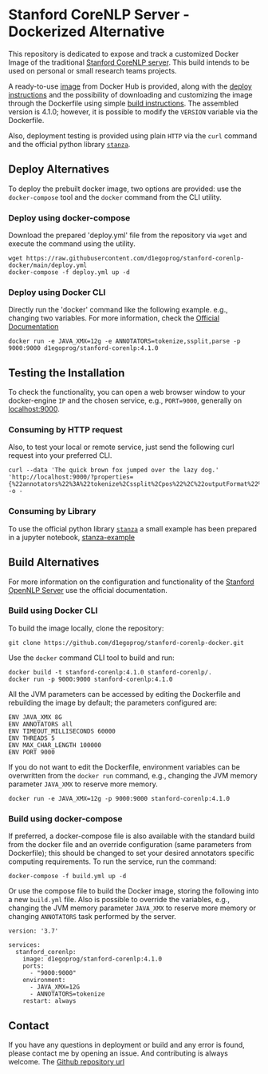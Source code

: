 # Stanford CoreNLP Server - Dockerized Alternative

This repository is dedicated to expose and track a customized Docker Image of the traditional [Stanford CoreNLP server](http://stanfordnlp.github.io/CoreNLP/corenlp-server.html). This build intends to be used on personal or small research teams projects.

A ready-to-use [image](https://hub.docker.com/r/d1egoprog/stanford-corenlp) from Docker Hub is provided, along with the [deploy instructions](#deploy-alternatives) and the possibility of downloading and customizing the image through the Dockerfile using simple [build instructions](#build-alternatives). The assembled version is 4.1.0; however, it is possible to modify the `VERSION` variable via the Dockerfile.

Also, deployment testing is provided using plain `HTTP` via the `curl` command and the official python library [`stanza`](https://stanfordnlp.github.io/stanza/).

## Deploy Alternatives

To deploy the prebuilt docker image, two options are provided: use the `docker-compose` tool and the `docker` command from the CLI utility.

### Deploy using docker-compose

Download the prepared 'deploy.yml' file from the repository via `wget` and execute the command using the utility.

```
wget https://raw.githubusercontent.com/d1egoprog/stanford-corenlp-docker/main/deploy.yml
docker-compose -f deploy.yml up -d
```

### Deploy using Docker CLI

Directly run the 'docker' command like the following example. e.g., changing two variables. For more information, check the [Official Documentation](http://stanfordnlp.github.io/CoreNLP/corenlp-server.html)

```
docker run -e JAVA_XMX=12g -e ANNOTATORS=tokenize,ssplit,parse -p 9000:9000 d1egoprog/stanford-corenlp:4.1.0
```

## Testing the Installation

To check the functionality, you can open a web browser window to your docker-engine `IP` and the chosen service, e.g., `PORT=9000`, generally on [localhost:9000](http://localhost:9000). 

### Consuming by HTTP request

Also, to test your local or remote service, just send the following curl request into your preferred CLI.

```
curl --data 'The quick brown fox jumped over the lazy dog.' 'http://localhost:9000/?properties={%22annotators%22%3A%22tokenize%2Cssplit%2Cpos%22%2C%22outputFormat%22%3A%22json%22}' -o -
```

### Consuming by Library

To use the official python library [`stanza`](https://stanfordnlp.github.io/stanza/) a small example has been prepared in a jupyter notebook, [stanza-example](https://github.com/d1egoprog/stanford-corenlp-docker/blob/main/stanza-example.ipynb)

## Build Alternatives

For more information on the configuration and functionality of the [Stanford OpenNLP Server](https://stanfordnlp.github.io/CoreNLP/corenlp-server.html) use the official documentation.

### Build using Docker CLI

To build the image locally, clone the repository: 

```
git clone https://github.com/d1egoprog/stanford-corenlp-docker.git
```

Use the `docker` command CLI tool to build and run:

```
docker build -t stanford-corenlp:4.1.0 stanford-corenlp/.
docker run -p 9000:9000 stanford-corenlp:4.1.0
```

All the JVM parameters can be accessed by editing the Dockerfile and rebuilding the image by default; the parameters configured are:

```
ENV JAVA_XMX 8G
ENV ANNOTATORS all
ENV TIMEOUT_MILLISECONDS 60000
ENV THREADS 5
ENV MAX_CHAR_LENGTH 100000
ENV PORT 9000
```

If you do not want to edit the Dockerfile, environment variables can be overwritten from the `docker run` command, e.g., changing the JVM memory parameter `JAVA_XMX` to reserve more memory. 

```
docker run -e JAVA_XMX=12g -p 9000:9000 stanford-corenlp:4.1.0
```

### Build using docker-compose

If preferred, a docker-compose file is also available with the standard build from the docker file and an override configuration (same parameters from Dockerfile); this should be changed to set your desired annotators specific computing requirements. To run the service, run the command:

```
docker-compose -f build.yml up -d
```

Or use the compose file to build the Docker image, storing the following into a new `build.yml` file. Also is possible to override the variables, e.g., changing the JVM memory parameter `JAVA_XMX` to reserve more memory or changing `ANNOTATORS` task performed by the server. 

```
version: '3.7'

services:
  stanford_corenlp:
    image: d1egoprog/stanford-corenlp:4.1.0
    ports:
      - "9000:9000"
    environment: 
      - JAVA_XMX=12G
      - ANNOTATORS=tokenize
    restart: always
```

## Contact

If you have any questions in deployment or build and any error is found, please contact me by opening an issue. And contributing is always welcome. The [Github repository url](https://github.com/d1egoprog/stanford-corenlp-docker)

